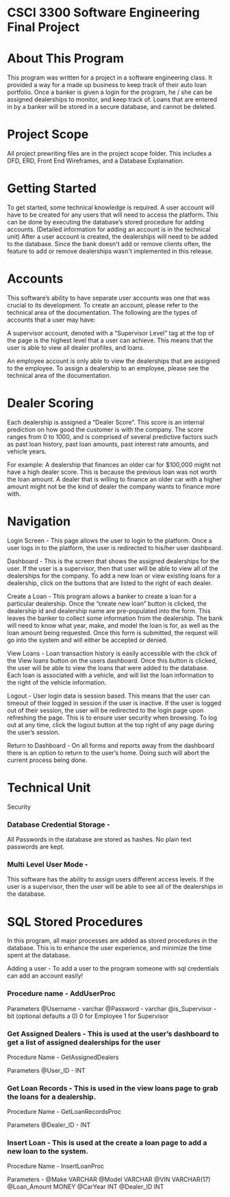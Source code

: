 # CSCI 3300 Software Engineering Final Project 


# About This Program

This program was written for a project in a software engineering class. It provided a way for a made up business to keep track of their auto loan portfolio. Once a banker is given a login for the program, he / she can be assigned dealerships to monitor, and keep track of. Loans that are entered in by a banker will be stored in a secure database, and cannot be deleted. 

# Project Scope
All project prewriting files are in the project scope folder. This includes a DFD, ERD, Front End Wireframes, and a Database Explaination.


# Getting Started

To get started, some technical knowledge is required. A user account will have to be created for any users that will need to access the platform. This can be done by executing the database’s stored procedure for adding accounts. (Detailed information for adding an account is in the technical unit) After a user account is created, the dealerships will need to be added to the database. Since the bank doesn't add or remove clients often, the feature to add or remove dealerships wasn't implemented in this release.

# Accounts

This software’s ability to have separate user accounts was one that was crucial to its development. To create an account, please refer to the technical area of the documentation. The following are the types of accounts that a user may have:

A supervisor account, denoted with a “Supervisor Level” tag at the top of the page is the highest level that a user can achieve. This means that the user is able to view all dealer profiles, and loans. 

An employee account is only able to view the dealerships that are assigned to the employee. To assign a dealership to an employee, please see the technical area of the documentation.

# Dealer Scoring

Each dealership is assigned a “Dealer Score”. This score is an internal prediction on how good the customer is with the company. The score ranges from 0 to 1000, and is comprised of several predictive factors such as past loan history, past loan amounts, past interest rate amounts, and vehicle years. 

For example: A dealership that finances an older car for $100,000 might not have a high dealer score. This is because the previous loan was not worth the loan amount. A dealer that is willing to finance an older car with a higher amount might not be the kind of dealer the company wants to finance more with.



# Navigation

Login Screen - This page allows the user to login to the platform.  Once a user logs in to the platform, the user is redirected to his/her user dashboard. 

Dashboard - This is the screen that shows the assigned dealerships for the user. If the user is a supervisor, then that user will be able to view all of the dealerships for the company. To add a new loan or view existing loans for a dealership, click on the buttons that are listed to the right of each dealer.

Create a Loan - This program allows a banker to create a loan for a particular dealership. Once the “create new loan” button is clicked, the dealership id and dealership name are pre-populated into the form. This leaves the banker to collect some information from the dealership. The bank will need to know what year, make, and model the loan is for, as well as the loan amount being requested. Once this form is submitted, the request will go into the system and will either be accepted or denied.

View Loans - Loan transaction history is easily accessible with the click of the View loans button on the users dashboard. Once this button is clicked, the user will be able to view the loans that were added to the database. Each loan is associated with a vehicle, and will list the loan information to the right of the vehicle information. 

Logout - User login data is session based. This means that the user can timeout of their logged in session if the user is inactive. If the user is logged out of their session, the user will be redirected to the login page upon refreshing the page. This is to ensure user security when browsing. To log out at any time, click the logout button at the top right of any page during the user’s session.



Return to Dashboard - On all forms and reports away from the dashboard there is an option to return to the user’s home. Doing such will abort the current process being done.




# Technical Unit

Security

### Database Credential Storage - 
All Passwords in the database are stored as hashes. No plain text passwords are kept. 

### Multi Level User Mode - 
This software has the ability to assign users different access levels. If the user is a supervisor, then the user will be able to see all of the dealerships in the database. 


# SQL Stored Procedures

In this program, all major processes are added as stored procedures in the database. This is to enhance the user experience, and minimize the time spent at the database.

Adding a user - To add a user to the program someone with sql credentials can add an account easily! 

### Procedure name - AddUserProc

Parameters
 @Username - varchar
 @Password - varchar 
@is_Supervisor - bit (optional defaults a 0)
0 for Employee
1 for Supervisor

### Get Assigned Dealers - This is used at the user’s dashboard to get a list of assigned dealerships for the user

Procedure Name - GetAssignedDealers

Parameters 
@User_ID - INT


### Get Loan Records - This is used in the view loans page to grab the loans for a dealership. 

Procedure Name - GetLoanRecordsProc

Parameters
@Dealer_ID - INT


### Insert Loan - This is used at the create a loan page to add a new loan to the system. 

Procedure Name -  InsertLoanProc

Parameters - 
@Make VARCHAR
@Model VARCHAR
@VIN VARCHAR(17)
@Loan_Amount MONEY
@CarYear INT
@Dealer_ID INT

